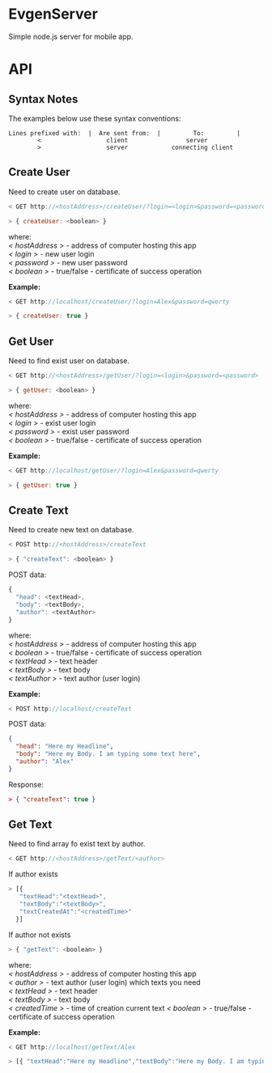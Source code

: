 # EvgenServer

Simple node.js server for mobile app.

# API

## Syntax Notes

The examples below use these syntax conventions:

```
Lines prefixed with:  |  Are sent from:	 |         To:         |
        <                  client                server
        >                  server            connecting client
```

## Create User

Need to create user on database.

```js
< GET http://<hostAddress>/createUser/?login=<login>&password=<password>

> { createUser: <boolean> }
```

where:  
 _< hostAddress >_ - address of computer hosting this app  
 _< login >_ - new user login  
 _< password >_ - new user password  
 _< boolean >_ - true/false - certificate of success operation

**Example:**

```js
< GET http://localhost/createUser/?login=Alex&password=qwerty

> { createUser: true }
```

## Get User

Need to find exist user on database.

```js
< GET http://<hostAddress>/getUser/?login=<login>&password=<password>

> { getUser: <boolean> }
```

where:  
 _< hostAddress >_ - address of computer hosting this app  
 _< login >_ - exist user login  
 _< password >_ - exist user password  
 _< boolean >_ - true/false - certificate of success operation

**Example:**

```js
< GET http://localhost/getUser/?login=Alex&password=qwerty

> { getUser: true }
```

## Create Text

Need to create new text on database.

```js
< POST http://<hostAddress>/createText

> { "createText": <boolean> }
```

POST data:

```js
{
  "head": <textHead>,
  "body": <textBody>,
  "author": <textAuthor>
}
```

where:  
_< hostAddress >_ - address of computer hosting this app  
_< boolean >_ - true/false - certificate of success operation  
_< textHead >_ - text header  
_< textBody >_ - text body  
_< textAuthor >_ - text author (user login)

**Example:**

```js
< POST http://localhost/createText
```

POST data:

```json
{
  "head": "Here my Headline",
  "body": "Here my Body. I am typing some text here",
  "author": "Alex"
}
```

Response:

```json
> { "createText": true }
```

## Get Text

Need to find array fo exist text by author.

```js
< GET http://<hostAddress>/getText/<author>
```

If author exists

```js
> [{
   "textHead":"<textHead>",
   "textBody":"<textBody>",
   "textCreatedAt":"<createdTime>"
  }]
```

If author not exists

```js
> { "getText": <boolean> }
```

where:  
_< hostAddress >_ - address of computer hosting this app  
_< author >_ - text author (user login) which texts you need  
_< textHead >_ - text header  
_< textBody >_ - text body  
_< createdTime >_ - time of creation current text
_< boolean >_ - true/false - certificate of success operation  

**Example:**

```js
< GET http://localhost/getText/Alex

> [{ "textHead":"Here my Headline","textBody":"Here my Body. I am typing some text here","textCreateDate":"2018-09-21T09:21:03.365Z" }]
```
